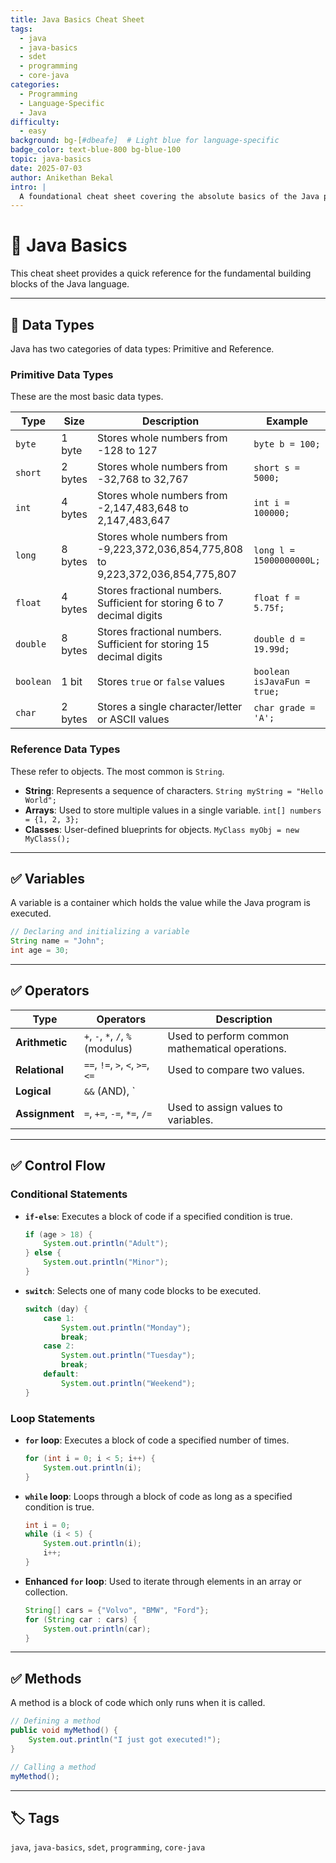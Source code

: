```yaml
---
title: Java Basics Cheat Sheet
tags:
  - java
  - java-basics
  - sdet
  - programming
  - core-java
categories:
  - Programming
  - Language-Specific
  - Java
difficulty:
  - easy
background: bg-[#dbeafe]  # Light blue for language-specific
badge_color: text-blue-800 bg-blue-100
topic: java-basics
date: 2025-07-03
author: Anikethan Bekal
intro: |
  A foundational cheat sheet covering the absolute basics of the Java programming language, including data types, variables, operators, and control flow. Perfect for beginners or as a quick refresher.
---
```


# 📘 Java Basics

This cheat sheet provides a quick reference for the fundamental building blocks of the Java language.

---

## 🧠 Data Types

Java has two categories of data types: Primitive and Reference.

### Primitive Data Types

These are the most basic data types.

| Type | Size | Description | Example |
|---|---|---|---|
| `byte` | 1 byte | Stores whole numbers from -128 to 127 | `byte b = 100;` |
| `short` | 2 bytes | Stores whole numbers from -32,768 to 32,767 | `short s = 5000;` |
| `int` | 4 bytes | Stores whole numbers from -2,147,483,648 to 2,147,483,647 | `int i = 100000;` |
| `long` | 8 bytes | Stores whole numbers from -9,223,372,036,854,775,808 to 9,223,372,036,854,775,807 | `long l = 15000000000L;` |
| `float` | 4 bytes | Stores fractional numbers. Sufficient for storing 6 to 7 decimal digits | `float f = 5.75f;` |
| `double` | 8 bytes | Stores fractional numbers. Sufficient for storing 15 decimal digits | `double d = 19.99d;` |
| `boolean` | 1 bit | Stores `true` or `false` values | `boolean isJavaFun = true;` |
| `char` | 2 bytes | Stores a single character/letter or ASCII values | `char grade = 'A';` |

### Reference Data Types

These refer to objects. The most common is `String`.

- **String**: Represents a sequence of characters. `String myString = "Hello World";`
- **Arrays**: Used to store multiple values in a single variable. `int[] numbers = {1, 2, 3};`
- **Classes**: User-defined blueprints for objects. `MyClass myObj = new MyClass();`

---

## ✅ Variables

A variable is a container which holds the value while the Java program is executed.

```java
// Declaring and initializing a variable
String name = "John";
int age = 30;
```

---

## ✅ Operators

| Type | Operators | Description |
|---|---|---|
| **Arithmetic** | `+`, `-`, `*`, `/`, `%` (modulus) | Used to perform common mathematical operations. |
| **Relational** | `==`, `!=`, `>`, `<`, `>=`, `<=` | Used to compare two values. |
| **Logical** | `&&` (AND), `||` (OR), `!` (NOT) | Used to determine the logic between variables or values. |
| **Assignment** | `=`, `+=`, `-=`, `*=`, `/=` | Used to assign values to variables. |

---

## ✅ Control Flow

### Conditional Statements

- **`if-else`**: Executes a block of code if a specified condition is true.
  ```java
  if (age > 18) {
      System.out.println("Adult");
  } else {
      System.out.println("Minor");
  }
  ```
- **`switch`**: Selects one of many code blocks to be executed.
  ```java
  switch (day) {
      case 1:
          System.out.println("Monday");
          break;
      case 2:
          System.out.println("Tuesday");
          break;
      default:
          System.out.println("Weekend");
  }
  ```

### Loop Statements

- **`for` loop**: Executes a block of code a specified number of times.
  ```java
  for (int i = 0; i < 5; i++) {
      System.out.println(i);
  }
  ```
- **`while` loop**: Loops through a block of code as long as a specified condition is true.
  ```java
  int i = 0;
  while (i < 5) {
      System.out.println(i);
      i++;
  }
  ```
- **Enhanced `for` loop**: Used to iterate through elements in an array or collection.
  ```java
  String[] cars = {"Volvo", "BMW", "Ford"};
  for (String car : cars) {
      System.out.println(car);
  }
  ```

---

## ✅ Methods

A method is a block of code which only runs when it is called.

```java
// Defining a method
public void myMethod() {
    System.out.println("I just got executed!");
}

// Calling a method
myMethod();
```

---

## 🏷 Tags

`java`, `java-basics`, `sdet`, `programming`, `core-java`
